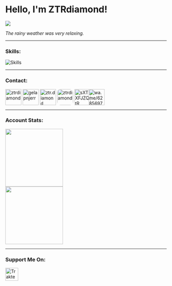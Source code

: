 # Hello, I'm ZTRdiamond!
<a href="https://discord.com/users/776443229893034064" target="_blank"><img align="center"  src="https://discord.c99.nl/widget/theme-2/776443229893034064.png"/></a> 
 </p>
 
*The rainy weather was very relaxing.*

<hr> 

### Skills:
![Skills](https://skillicons.dev/icons?i=js,html,css,react,express&theme=dark)

<hr>

### Contact:

<p align="left">
<a href="https://twitter.com/ztrdiamond" target="blank"><img align="center" src="https://skillicons.dev/icons?i=twitter&theme=dark" alt="ztrdiamond" height="50" width="50" /></a>
<a href="https://fb.com/gelapnjerr" target="blank"><img align="center" src="https://raw.githubusercontent.com/rahuldkjain/github-profile-readme-generator/master/src/images/icons/Social/facebook.svg" alt="gelapnjerr" height="50" width="50" /></a>
<a href="https://instagram.com/ztr.diamond" target="blank"><img align="center" src="https://skillicons.dev/icons?i=instagram&theme=dark" alt="ztr.diamond" height="50" width="50" /></a>
<a href="https://www.youtube.com/@ztrdiamond" target="blank"><img align="center" src="https://camo.githubusercontent.com/a57a6d6ab9659de0e830d117339e092c7976177a309572210383374fbfd2e004/68747470733a2f2f6564656e742e6769746875622e696f2f537570657254696e7949636f6e732f696d616765732f7376672f796f75747562652e737667" alt="ztrdiamond" height="50" width="50" style="border-radius: 10px;" /></a>
<a href="https://discord.com/invite/sXTXFJZQtR" target="blank"><img align="center" src="https://skillicons.dev/icons?i=discord&theme=dark" alt="sXTXFJZQtR" height="50" width="50" /></a>
<a href="https://wa.me/6285697103902" target="blank"><img align="center" src="https://pomf2.lain.la/f/v4npl8n1.png" alt="wa.me/6285697103902" height="50" width="50" style="margin-left: -10"/></a>
</p>

<hr>

### Account Stats:
<a href="https://github.com/ZTRdiamond">
  <img height=180 align="center" src="https://github-readme-stats.vercel.app/api?username=ZTRdiamond&card_width=300&bg_color=101010&title_color=01bdff&text_color=ffffff&border_color=01bdff&border=10" />
</a>
</br>
<a href="https://github.com/ZTRdiamond">
  <img height=180 align="center" src="https://github-readme-stats.vercel.app/api/top-langs?username=ZTRdiamond&layout=compact&langs_count=10&card_width=300&bg_color=101010&title_color=01bdff&text_color=ffffff&border_color=01bdff&border=10" />
</a>

<hr>

### Support Me On:
<a href="https://trakteer.id/zanixongroup/tip" target="_blank"><img id="wse-buttons-preview" src="https://cdn.trakteer.id/images/embed/trbtn-red-1.png" height="40" style="border:0px;height:40px;" alt="Trakteer Saya"></a>